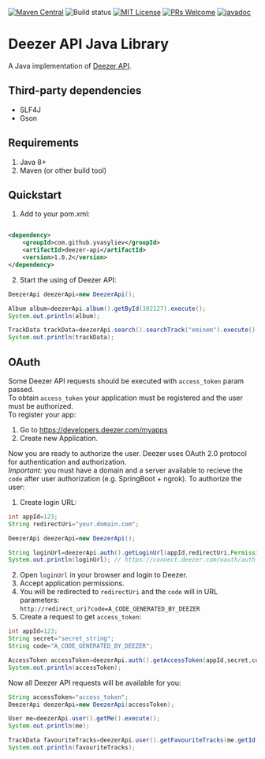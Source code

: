 [![Maven Central](https://maven-badges.herokuapp.com/maven-central/com.github.yvasyliev/deezer-api/badge.svg?&kill_cache=1)](https://search.maven.org/artifact/com.github.yvasyliev/deezer-api)
![Build status](https://github.com/yvasyliev/deezer-api/actions/workflows/build-maven-project.yml/badge.svg?branch=master)
[![MIT License](http://img.shields.io/badge/license-MIT-blue.svg?style=flat)](https://github.com/yvasyliev/deezer-api/blob/master/LICENSE)
[![PRs Welcome](https://img.shields.io/badge/PRs-welcome-brightgreen.svg?style=flat)](http://makeapullrequest.com)
[![javadoc](https://javadoc.io/badge2/com.github.yvasyliev/deezer-api/javadoc.svg)](https://javadoc.io/doc/com.github.yvasyliev/deezer-api)

# Deezer API Java Library

A Java implementation of [Deezer API](https://developers.deezer.com/api).

## Third-party dependencies

- SLF4J
- Gson

## Requirements

1. Java 8+
2. Maven (or other build tool)

## Quickstart

1. Add to your pom.xml:

```xml

<dependency>
    <groupId>com.github.yvasyliev</groupId>
    <artifactId>deezer-api</artifactId>
    <version>1.0.2</version>
</dependency>
```

2. Start the using of Deezer API:

```java
DeezerApi deezerApi=new DeezerApi();

Album album=deezerApi.album().getById(302127).execute();
System.out.println(album);

TrackData trackData=deezerApi.search().searchTrack("eminem").execute();
System.out.println(trackData);
```

## OAuth

Some Deezer API requests should be executed with `access_token` param passed.<br/>
To obtain `access_token` your application must be registered and the user must be authorized.<br/>
To register your app:

1. Go to https://developers.deezer.com/myapps
2. Create new Application.

Now you are ready to authorize the user. Deezer uses OAuth 2.0 protocol for authentication and authorization.<br/>
*Important:* you must have a domain and a server available to recieve the `code` after user authorization (e.g.
SpringBoot + ngrok). To authorize the user:

1. Create login URL:

```java
int appId=123;
String redirectUri="your.domain.com";

DeezerApi deezerApi=new DeezerApi();

String loginUrl=deezerApi.auth().getLoginUrl(appId,redirectUri,Permission.BASIC_ACCESS);
System.out.println(loginUrl); // https://connect.deezer.com/oauth/auth.php?app_id=123&redirect_uri=your.domain.com&perms=basic_access
```

2. Open `loginUrl` in your browser and login to Deezer.
3. Accept application permissions.
4. You will be redirected to `redirectUri` and the `code` will in URL parameters:<br/>
   `http://redirect_uri?code=A_CODE_GENERATED_BY_DEEZER`
5. Create a request to get `access_token`:

```java
int appId=123;
String secret="secret_string";
String code="A_CODE_GENERATED_BY_DEEZER";

AccessToken accessToken=deezerApi.auth().getAccessToken(appId,secret,code).execute();
System.out.println(accessToken);
```

Now all Deezer API requests will be available for you:

```java
String accessToken="access_token";
DeezerApi deezerApi=new DeezerApi(accessToken);

User me=deezerApi.user().getMe().execute();
System.out.println(me);

TrackData favouriteTracks=deezerApi.user().getFavouriteTracks(me.getId()).execute();
System.out.println(favouriteTracks);
```
